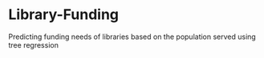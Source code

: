 # Library-Funding

Predicting funding needs of libraries based on the population served using tree regression 
